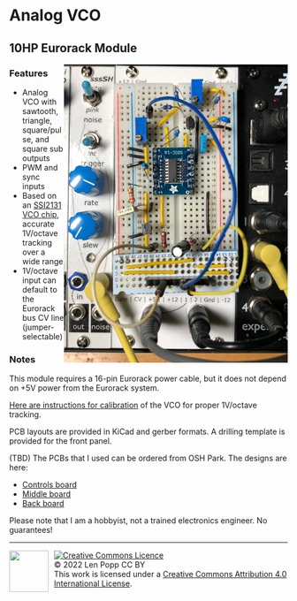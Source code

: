 # Analog VCO

## 10HP Eurorack Module

<img src="VCO-2131.jpg" style="float:right">

### Features
- Analog VCO with sawtooth, triangle, square/pulse, and square sub outputs
- PWM and sync inputs
- Based on an [SSI2131 VCO chip](https://soundsemiconductor.com/downloads/ssi2131datasheet.pdf), accurate 1V/octave tracking over a wide range
- 1V/octave input can default to the Eurorack bus CV line (jumper-selectable)

### Notes
This module requires a 16-pin Eurorack power cable, but it does not depend on +5V power from the Eurorack system.

[Here are instructions for calibration](calibration.md) of the VCO for proper 1V/octave tracking.

PCB layouts are provided in KiCad and gerber formats.
A drilling template is provided for the front panel.

(TBD) The PCBs that I used can be ordered from OSH Park. The designs are here:
- [Controls board](https://oshpark.com/shared_projects/zzz)
- [Middle board](https://oshpark.com/shared_projects/zzz)
- [Back board](https://oshpark.com/shared_projects/zzz)

Please note that I am a hobbyist, not a trained electronics engineer. No guarantees!

<hr /><div><div style="float:left; padding-right:10px;"><img src="https://i0.wp.com/www.oshwa.org/wp-content/uploads/2014/03/oshw-logo-100-px.png" width=71 height=75 /></div><div style="xfloat:left; padding-left:10px;"><a rel="license" href="http://creativecommons.org/licenses/by/4.0/"><img alt="Creative Commons Licence" style="border-width:0;" src="https://i.creativecommons.org/l/by/4.0/88x31.png" /></a><br />© 2022 Len Popp CC BY<br />This work is licensed under a <a rel="license" href="http://creativecommons.org/licenses/by/4.0/">Creative Commons Attribution 4.0 International License</a>.</div></div>